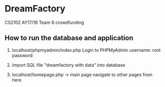 # DreamFactory
CS2102 AY17/18 Team 8 crowdfunding

## How to run the database and application

1) localhost/phpmyadmin/index.php
Login to PHPMyAdmin
username: root
password: 

2) Import SQL file "dreamfactory with data" into database

3) localhost/homepage.php -> main page
navigate to other pages from here